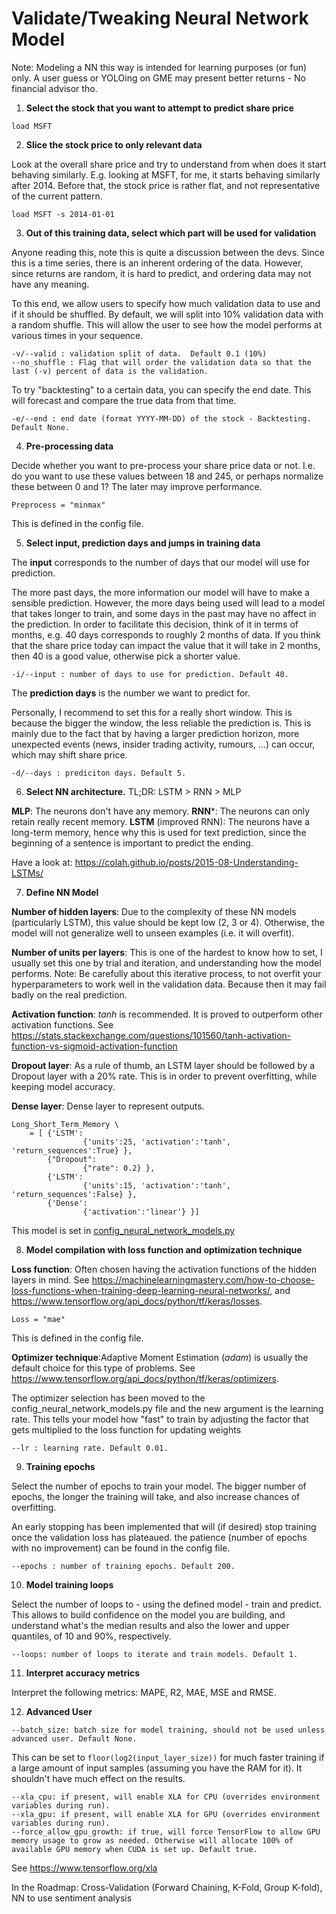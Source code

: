 # Validate/Tweaking Neural Network Model

Note: Modeling a NN this way is intended for learning purposes (or fun) only. A user guess or YOLOing on GME may present better returns - No financial advisor tho.

1. **Select the stock that you want to attempt to predict share price**
```
load MSFT
```

2. **Slice the stock price to only relevant data**

Look at the overall share price and try to understand from when does it start behaving similarly. E.g. looking at MSFT, for me, it starts behaving similarly after 2014. Before that, the stock price is rather flat, and not representative of the current pattern.
```
load MSFT -s 2014-01-01
```

3. **Out of this training data, select which part will be used for validation**

Anyone reading this, note this is quite a discussion between the devs.  Since this is a time series, there is an inherent
ordering of the data.  However, since returns are random, it is hard to predict, and ordering data may not have any meaning.

To this end, we allow users to specify how much validation data to use and if it should be shuffled.  By default, we will split
into 10% validation data with a random shuffle.  This will allow the user to see how the model performs at various times in your sequence.

```
-v/--valid : validation split of data.  Default 0.1 (10%)
--no_shuffle : Flag that will order the validation data so that the last (-v) percent of data is the validation.
```
To try "backtesting" to a certain data, you can specify the end date.  This will forecast and compare the true data from that time.
```
-e/--end : end date (format YYYY-MM-DD) of the stock - Backtesting. Default None.
```

4. **Pre-processing data**

Decide whether you want to pre-process your share price data or not. I.e. do you want to use these values between 18 and 245, or perhaps normalize these between 0 and 1? The later may improve performance.
```
Preprocess = "minmax"
```
This is defined in the config file.

5. **Select input, prediction days and jumps in training data**

The **input** corresponds to the number of days that our model will use for prediction.

The more past days, the more information our model will have to make a sensible prediction. However, the more days being used will lead to a model that takes longer to train, and some days in the past may have no affect in the prediction. In order to facilitate this decision, think of it in terms of months, e.g. 40 days corresponds to roughly 2 months of data. If you think that the share price today can impact the value that it will take in 2 months, then 40 is a good value, otherwise pick a shorter value.
```
-i/--input : number of days to use for prediction. Default 40.
```

The **prediction days** is the number we want to predict for.

Personally, I recommend to set this for a really short window. This is because the bigger the window, the less reliable the prediction is. This is mainly due to the fact that by having a larger prediction horizon, more unexpected events (news, insider trading activity, rumours, ...) can occur, which may shift share price.
```
-d/--days : prediciton days. Default 5.
```

6. **Select NN architecture.** TL;DR: LSTM > RNN > MLP

**MLP**: The neurons don't have any memory.
**RNN***: The neurons can only retain really recent memory.
**LSTM** (improved RNN): The neurons have a long-term memory, hence why this is used for text prediction, since the beginning of a sentence is important to predict the ending.

Have a look at: https://colah.github.io/posts/2015-08-Understanding-LSTMs/

7. **Define NN Model**

**Number of hidden layers**: Due to the complexity of these NN models (particularly LSTM), this value should be kept low (2, 3 or 4). Otherwise, the model will not generalize well to unseen examples (i.e. it will overfit).

**Number of units per layers**: This is one of the hardest to know how to set, I usually set this one by trial and iteration, and understanding how the model performs. Note: Be carefully about this iterative process, to not overfit your hyperparameters to work well in the validation data. Because then it may fail badly on the real prediction.

**Activation function**: _tanh_ is recommended. It is proved to outperform other activation functions. See https://stats.stackexchange.com/questions/101560/tanh-activation-function-vs-sigmoid-activation-function

**Dropout layer**: As a rule of thumb, an LSTM layer should be followed by a Dropout layer with a 20% rate. This is in order to prevent overfitting, while keeping model accuracy.

**Dense layer**: Dense layer to represent outputs.

```
Long_Short_Term_Memory \
    = [ {'LSTM':
                {'units':25, 'activation':'tanh', 'return_sequences':True} },
        {"Dropout":
                {"rate": 0.2} },
        {'LSTM':
                {'units':15, 'activation':'tanh', 'return_sequences':False} },
        {'Dense':
                {'activation':'linear'} }]
```
This model is set in [config_neural_network_models.py](/config_neural_network_models.py)

8. **Model compilation with loss function and optimization technique**

**Loss function**: Often chosen having the activation functions of the hidden layers in mind. See https://machinelearningmastery.com/how-to-choose-loss-functions-when-training-deep-learning-neural-networks/, and https://www.tensorflow.org/api_docs/python/tf/keras/losses.
```
Loss = "mae"
```
This is defined in the config file.

**Optimizer technique**:Adaptive Moment Estimation (_adam_) is usually the default choice for this type of problems. See https://www.tensorflow.org/api_docs/python/tf/keras/optimizers.

The optimizer selection has been moved to the config_neural_network_models.py file and the new argument is the learning rate.
This tells your model how "fast" to train by adjusting the factor that gets multiplied to the loss function for updating weights
```
--lr : learning rate. Default 0.01.
```

9. **Training epochs**

Select the number of epochs to train your model. The bigger number of epochs, the longer the training will take, and also increase chances of overfitting.

An early stopping has been implemented that will (if desired) stop training once the validation loss has plateaued.  the patience (number of
epochs with no improvement) can be found in the config file.
```
--epochs : number of training epochs. Default 200.
```

10. **Model training loops**

Select the number of loops to - using the defined model - train and predict. This allows to build confidence on the model you are building, and understand what's the median results and also the lower and upper quantiles, of 10 and 90%, respectively.
```
--loops: number of loops to iterate and train models. Default 1.
```

11. **Interpret accuracy metrics**

Interpret the following metrics: MAPE, R2, MAE, MSE and RMSE.

12. **Advanced User**
```
--batch_size: batch size for model training, should not be used unless advanced user. Default None.
```
This can be set to `floor(log2(input_layer_size))` for much faster training if a large amount of input samples (assuming you have the RAM for it). It shouldn't have much effect on the results.

```
--xla_cpu: if present, will enable XLA for CPU (overrides environment variables during run).
--xla_gpu: if present, will enable XLA for GPU (overrides environment variables during run).
--force_allow_gpu_growth: if true, will force TensorFlow to allow GPU memory usage to grow as needed. Otherwise will allocate 100% of available GPU memory when CUDA is set up. Default true.
```
See https://www.tensorflow.org/xla

In the Roadmap: Cross-Validation (Forward Chaining, K-Fold, Group K-fold), NN to use sentiment analysis
